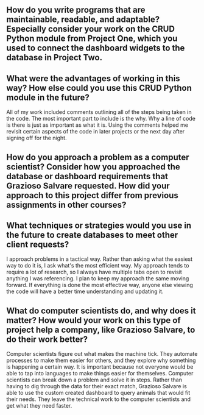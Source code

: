 ## How do you write programs that are maintainable, readable, and adaptable? Especially consider your work on the CRUD Python module from Project One, which you used to connect the dashboard widgets to the database in Project Two. 
## What were the advantages of working in this way? How else could you use this CRUD Python module in the future?
All of my work included comments outlining all of the steps being taken in the code. The most important part to include is the why. Why a line of code is there is just as important as what it is. Using the comments helped me revisit certain
aspects of the code in later projects or the next day after signing off for the night.

## How do you approach a problem as a computer scientist? Consider how you approached the database or dashboard requirements that Grazioso Salvare requested. How did your approach to this project differ from previous assignments in other courses?
## What techniques or strategies would you use in the future to create databases to meet other client requests?
I approach problems in a tactical way. Rather than asking what the easiest way to do it is, I ask what's the most efficient way. My approach tends to require a lot of research, so I always have multiple tabs open to revisit anything I was referencing.
I plan to keep my approach the same moving forward. If everything is done the most effective way, anyone else viewing the code will have a better time understanding and updating it.

## What do computer scientists do, and why does it matter? How would your work on this type of project help a company, like Grazioso Salvare, to do their work better?
Computer scientists figure out what makes the machine tick. They automate processes to make them easier for others, and they explore why something is happening a certain way. It is important because not everyone would be able to tap into 
languages to make things easier for themselves. Computer scientists can break down a problem and solve it in steps. Rather than having to dig through the data for their exact match, Grazioso Salvare is able to use the custom created dashboard 
to query animals that would fit their needs. They leave the technical work to the computer scientists and get what they need faster.
